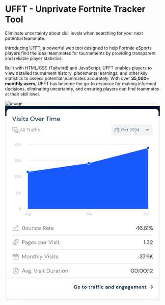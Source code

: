 # UFFT - Unprivate Fortnite Tracker Tool
Eliminate uncertainty about skill levels when searching for your next potential teammate.

Introducing UFFT, a powerful web tool designed to help Fortnite eSports players find the ideal teammates for tournaments by providing transparent and reliable player statistics. 

Built with HTML/CSS (Tailwind) and JavaScript, UFFT enables players to view detailed tournament history, placements, earnings, and other key statistics to assess potential teammates accurately. 
With over **35,000+ monthly users**, UFFT has become the go-to resource for making informed decisions, eliminating uncertainty, and ensuring players can find teammates at their skill level.

![image](https://github.com/Eric1K/UFFT/assets/69730295/3cd980d7-f82d-4a52-be02-0c9c9721d85a)
![image](https://github.com/Eric1K/UFFT/blob/main/october2024.png)

